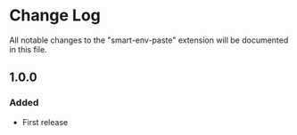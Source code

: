 # Change Log

All notable changes to the "smart-env-paste" extension will be documented in this file.

## 1.0.0

### Added

- First release
